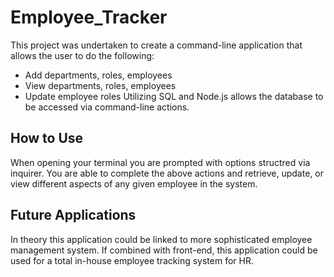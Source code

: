 # Employee_Tracker

This project was undertaken to create a command-line application that allows the user to do the following:
* Add departments, roles, employees
* View departments, roles, employees
* Update employee roles 
Utilizing SQL and Node.js allows the database to be accessed via command-line actions. 


## How to Use
When opening your terminal you are prompted with options structred via inquirer. You are able to complete the above actions and retrieve, update, or view different aspects of any given employee in the system.

 ## Future Applications
In theory this application could be linked to more sophisticated employee management system. If combined with front-end, this application could be used for a total in-house employee tracking system for HR.
 
